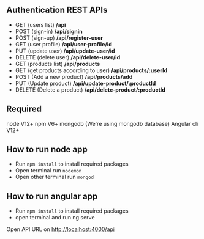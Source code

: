 ## Authentication REST APIs
* GET (users list)	  **/api**
* POST (sign-in)	      **/api/signin**
* POST (sign-up)	      **/api/register-user**
* GET (user profile)	  **/api/user-profile/id**
* PUT (update user)	  **/api/update-user/id**
* DELETE (delete user)  **/api/delete-user/id**
* GET (products list)  **/api/products**
* GET (get products according to user) **/api/products/:userId**
* POST (Add a new product)  **/api/products/add**
* PUT (Update product) **/api/update-product/:productId**
* DELETE (Delete a product) **/api/delete-product/:productId**

## Required
node V12+
npm V6+
mongodb (We're using mongodb database)
Angular cli V12+

## How to run node app
- Run `npm install` to install required packages
- Open terminal run `nodemon`
- Open other terminal run `mongod`

## How to run angular app
- Run `npm install` to install required packages
- open terminal and run ng serve

Open API URL on [http://localhost:4000/api](http://localhost:4000/api)
